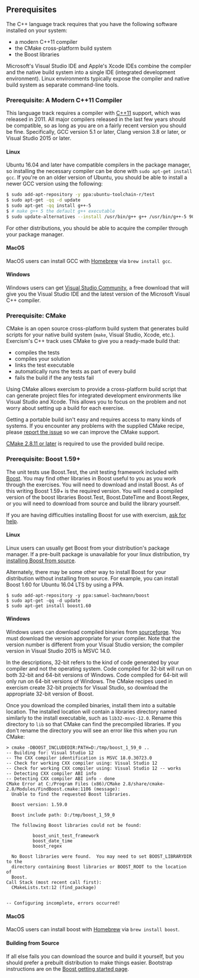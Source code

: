## Prerequisites

The C++ language track requires that you have the following software
installed on your system:
* a modern C++11 compiler
* the CMake cross-platform build system
* the Boost libraries

Microsoft's Visual Studio IDE and Apple's Xcode IDEs combine the compiler
and the
native build system into a single IDE (integrated development environment).
Linux environments typically expose the compiler and native build system
as separate command-line tools.

### Prerequisite: A Modern C++11 Compiler

This language track requires a compiler with [C++11](http://en.wikipedia.org/wiki/C%2B%2B11)
support, which was released in 2011. All major compilers released in the last few years should
be compatible, so as long as you are on a fairly recent version you should be fine.
Specifically, GCC version 5.1 or later, Clang version 3.8 or later, or Visual
Studio 2015 or later.

#### Linux

Ubuntu 16.04 and later have compatible compilers in the package manager, so
installing the necessary compiler can be done with `sudo apt-get install gcc`.
If you're on an older version of Ubuntu, you should be able to install a newer
GCC version using the following:

```bash
$ sudo add-apt-repository -y ppa:ubuntu-toolchain-r/test
$ sudo apt-get -qq -d update
$ sudo apt-get -qq install g++-5
$ # make g++ 5 the default g++ executable
$ sudo update-alternatives --install /usr/bin/g++ g++ /usr/bin/g++-5 90
```

For other distributions, you should be able to acquire the compiler through your
package manager.

#### MacOS

MacOS users can install GCC with [Homebrew](http://brew.sh/) via
`brew install gcc`.

#### Windows

Windows users can get
[Visual Studio Community](https://www.visualstudio.com/vs/community/),
a free download that will give you the Visual Studio IDE and the
latest version of the Microsoft Visual C++ compiler.

### Prerequisite: CMake

CMake is an open source cross-platform build system that generates build
scripts for your native build system (`make`, Visual Studio, Xcode, etc.).
Exercism's C++ track uses CMake to give you a ready-made build that:

* compiles the tests
* compiles your solution
* links the test executable
* automatically runs the tests as part of every build
* fails the build if the any tests fail

Using CMake allows exercism to provide a cross-platform build script that
can generate project files for integrated development environments like
Visual Studio and Xcode.  This allows you to focus on the problem and
not worry about setting up a build for each exercise.

Getting a portable build isn't easy and requires access to many kinds of
systems.  If you encounter any problems with the supplied CMake recipe,
please [report the issue](https://github.com/exercism/cpp/issues) so we can
improve the CMake support.

[CMake 2.8.11 or later](http://www.cmake.org/) is required to use the provided build recipe.

### Prerequisite: Boost 1.59+

The unit tests use Boost.Test, the unit testing framework included with
[Boost](http://www.boost.org/index.html).  You may find other libraries
in Boost useful to you as you work through the exercises.
You will need to download and install Boost.  As of this writing Boost
1.59+ is the required version.  You will need a compiled version of the
boost libraries Boost.Test, Boost.DateTime and Boost.Regex, or you will
need to download from source and build the library yourself.

If you are having difficulties installing Boost for use with exercism,
[ask for help](https://github.com/exercism/cpp/issues).

#### Linux

Linux users can usually get Boost from your distribution's package manager.
If a pre-built package is unavailable for your linux distribution, try
[installing Boost from source](http://www.boost.org/doc/libs/release/more/getting_started/index.html).

Alternately, there may be some other way to install Boost for your
distribution without installing from source. For example, you can install
Boost 1.60 for Ubuntu 16.04 LTS by using a PPA.

```
$ sudo add-apt-repository -y ppa:samuel-bachmann/boost
$ sudo apt-get -qq -d update
$ sudo apt-get install boost1.60
```

#### Windows

Windows users can download compiled binaries from [sourceforge](https://sourceforge.net/projects/boost/files/boost-binaries/).
You must download the version appropriate for your compiler. Note that
the version number is different from your Visual Studio version; the
compiler version in Visual Studio 2015 is MSVC 14.0.

In the descriptions, 32-bit refers to the kind of code generated by your
compiler and not the operating system.  Code compiled for 32-bit will run
on both 32-bit and 64-bit versions of Windows.  Code compiled for 64-bit
will only run on 64-bit versions of Windows.  The CMake recipes used in
exercism create 32-bit projects for Visual Studio, so download the
appropriate 32-bit version of Boost.

Once you download the compiled binaries, install them into a suitable
location.  The installed location will contain a libraries directory
named similarly to the install executable, such as `lib32-msvc-12.0`.
Rename this directory to `lib` so that CMake can find the precompiled
libraries.  If you don't rename the directory you will see an error
like this when you run CMake:

```
> cmake -DBOOST_INCLUDEDIR:PATH=D:/tmp/boost_1_59_0 ..
-- Building for: Visual Studio 12
-- The CXX compiler identification is MSVC 18.0.30723.0
-- Check for working CXX compiler using: Visual Studio 12
-- Check for working CXX compiler using: Visual Studio 12 -- works
-- Detecting CXX compiler ABI info
-- Detecting CXX compiler ABI info - done
CMake Error at C:/Program Files (x86)/CMake 2.8/share/cmake-2.8/Modules/FindBoost.cmake:1106 (message):
  Unable to find the requested Boost libraries.

  Boost version: 1.59.0

  Boost include path: D:/tmp/boost_1_59_0

  The following Boost libraries could not be found:

          boost_unit_test_framework
          boost_date_time
          boost_regex

  No Boost libraries were found.  You may need to set BOOST_LIBRARYDIR to the
  directory containing Boost libraries or BOOST_ROOT to the location of
  Boost.
Call Stack (most recent call first):
  CMakeLists.txt:12 (find_package)


-- Configuring incomplete, errors occurred!
```

#### MacOS

MacOS users can install boost with [Homebrew](http://brew.sh/) via
`brew install boost`.

#### Building from Source

If all else fails you can download the source and build it yourself,
but you should prefer a prebuilt distribution to make things easier.
Bootstrap instructions are on the
[Boost getting started page](http://www.boost.org/doc/libs/release/more/getting_started/index.html).

